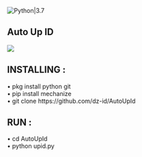 ![Python|3.7](https://img.shields.io/badge/Python-3.7-blue.svg)
<h2>Auto Up ID</h2>
<img src="https://github.com/dz-id/AutoUpId/blob/master/raw/Screenshot_2019-11-21-18-30-28-570_com.termux.jpg"/>
<h2>INSTALLING : </h2>
• pkg install python git<br>
• pip install mechanize<br>
• git clone https://github.com/dz-id/AutoUpId
<h2>RUN : </h2>
• cd AutoUpId<br>
• python upid.py
